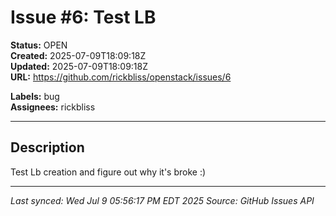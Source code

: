 # Issue #6: Test LB

**Status:** OPEN  
**Created:** 2025-07-09T18:09:18Z  
**Updated:** 2025-07-09T18:09:18Z  
**URL:** https://github.com/rickbliss/openstack/issues/6

**Labels:** bug  
**Assignees:** rickbliss

---

## Description

Test Lb creation and figure out why it's broke :)

---

*Last synced: Wed Jul  9 05:56:17 PM EDT 2025*
*Source: GitHub Issues API*
